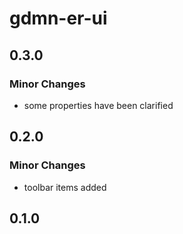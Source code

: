 # gdmn-er-ui

## 0.3.0

### Minor Changes

- some properties have been clarified

## 0.2.0

### Minor Changes

- toolbar items added

## 0.1.0
